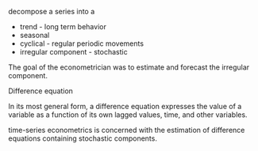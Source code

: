 decompose a series into a 

* trend - long term behavior
* seasonal
* cyclical - regular periodic movements
* irregular component - stochastic

The goal of the econometrician was to estimate and forecast the irregular component.



Difference equation

In its most general form, a difference equation expresses the value of a variable as a function of its own lagged values, time, and other variables.

time-series econometrics is concerned with the estimation of difference equations containing stochastic components.